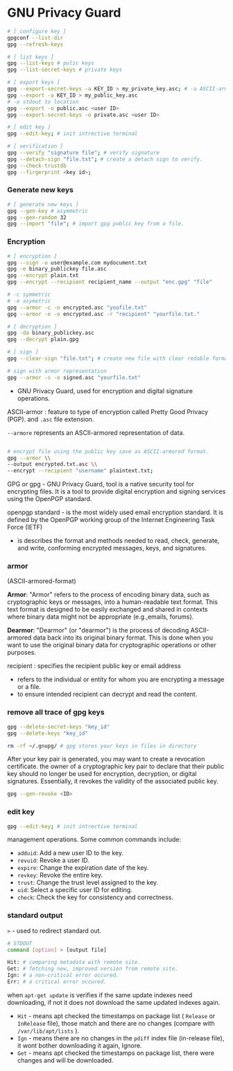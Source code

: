 # GNU Privacy Guard

```bash
# [ configure key ]
gpgconf --list-dir
gpg --refresh-keys

# [ list keys ]
gpg --list-keys # pulic keys
gpg --list-secret-keys # private keys

# [ export keys ]
gpg --export-secret-keys -a KEY_ID > my_private_key.asc; # -a ASCII-armored
gpg --export -a KEY_ID > my_public_key.asc
# -o stdout to location
gpg --export -o public.asc <user ID>
gpg --export-secret-keys -o private.asc <user ID>

# [ edit key ]
gpg --edit-key; # init intrective terminal

# [ verification ]
gpg --verify "signature file"; # verify signature
gpg --detach-sign "file.txt"; # create a detach sign to verify.
gpg --check-trustdb
gpg --firgerprint <key id>;
```

### Generate new keys
```sh
# [ generate new keys ]
gpg --gen-key # asymmetric
gpg --gen-random 32
gpg --import "file"; # import gpg public key from a file.
```

### Encryption
```bash
# [ encryption ]
gpg --sign -u user@example.com mydocument.txt
gpg -e binary_publickey file.asc
gpg --encrypt plain.txt
gpg --encrypt --recipient recipient_name --output "enc.gpg" "file"

# -c symmetric
# -e asymetric
gpg --armor -c -o encrypted.asc "youfile.txt"
gpg --armor -e -o encrypted.asc -r "recipient" "yourfile.txt."

# [ decryption ]
gpg -da binary_publickey.asc
gpg --decrypt plain.gpg
```

```bash
# [ sign ]
gpg --clear-sign "file.txt"; # create new file with clear redable format

# sign with armor representation
gpg --armor -s -o signed.asc "yourfile.txt"
```
- GNU Privacy Guard, used for encryption and digital signature operations.

ASCII-armor : feature to type of encryption called Pretty Good Privacy (PGP). and `.asc` file extension.

`--armore` represents an ASCII-armored representation of data.

```bash

# encrypt file using the public key save as ASCII-armored format.
gpg --armor \\
--output encrypted.txt.asc \\
--encrypt --recipient "username" plaintext.txt;
```

GPG or gpg - GNU Privacy Guard, tool is a native security tool for encrypting files. It is a tool to provide digital encryption and signing services using the OpenPGP standard.

openpgp standard - is the most widely used email encryption standard. It is defined by the OpenPGP working group of the Internet Engineering Task Force (IETF)

- is describes the format and methods needed to read, check, generate, and write, conforming encrypted messages, keys, and signatures.

### armor

(ASCII-armored-format)

**Armor**: "Armor" refers to the process of encoding binary data, such as cryptographic keys or messages, into a human-readable text format. This text format is designed to be easily exchanged and shared in contexts where binary data might not be appropriate (e.g.,emails, forums).

**Dearmor**: "Dearmor" (or "dearmor") is the process of decoding ASCII-armored data back into its original binary format. This is done when you want to use the original binary data for cryptographic operations or other purposes.

recipient : specifies the recipient public key or email address

- refers to the individual or entity for whom you are encrypting a message or a file.
- to ensure intended recipient can decrypt and read the content.

### remove all trace of gpg keys

```bash
gpg --delete-secret-keys "key_id"
gpg --delete-keys "key_id"

rm -rf ~/.gnupg/ # gpg stores your keys in files in directory
```

After your key pair is generated, you may want to create a revocation certificate. the owner of a cryptographic key pair to declare that their public key should no longer be used for encryption, decryption, or digital signatures. Essentially, it revokes the validity of the associated public key.

```bash
gpg --gen-revoke <ID>
```

### edit key

```bash
gpg --edit-key; # init intrective terminal
```

management operations. Some common commands include:

- `adduid`: Add a new user ID to the key.
- `revuid`: Revoke a user ID.
- `expire`: Change the expiration date of the key.
- `revkey`: Revoke the entire key.
- `trust`: Change the trust level assigned to the key.
- `uid`: Select a specific user ID for editing.
- `check`: Check the key for consistency and correctness.

### standard output

`>` - used to redirect standard out.

```bash
# STDOUT
command [option] > [output file]
```

```bash
Hit: # comparing metadata with remote site.
Get: # fetching new, improved version from remote site.
Ign: # a non-critical error occured.
Err: # a critical error occured.
```

when `apt-get update` is verifies if the same update indexes need downloading, if not it does not download the same updated indexes again.

- `Hit` - means apt checked the timestamps on package list ( `Release` or `InRelease` file), those match and there are no changes (compare with `/var/lib/apt/lists` ).
- `Ign` - means there are no changes in the `pdiff` index file (in-release file), it wont bother downloading it again, Ignore.
- `Get` - means apt checked the timestamps on package list, there were changes and will be downloaded.

